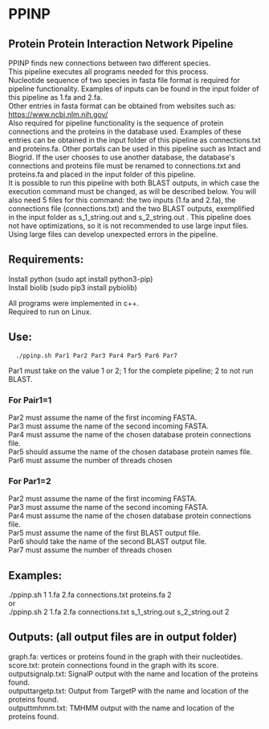 # PPINP
## Protein Protein Interaction Network Pipeline

PPINP finds new connections between two different species.  
This pipeline executes all programs needed for this process.  
Nucleotide sequence of two species in fasta file format is required for pipeline functionality. Examples of inputs can be found in the input folder of this pipeline as 1.fa and 2.fa.  
Other entries in fasta format can be obtained from websites such as: https://www.ncbi.nlm.nih.gov/  
Also required for pipeline functionality is the sequence of protein connections and the proteins in the database used. Examples of these entries can be obtained in the input folder of this pipeline as connections.txt and proteins.fa.
Other portals can be used in this pipeline such as Intact and Biogrid. If the user chooses to use another database, the database's connections and proteins file must be renamed to connections.txt and proteins.fa and placed in the input folder of this pipeline.  
It is possible to run this pipeline with both BLAST outputs, in which case the execution command must be changed, as will be described below. You will also need 5 files for this command: the two inputs (1.fa and 2.fa), the connections file (connections.txt) and the two BLAST outputs, exemplified in the input folder as s_1_string.out and s_2_string.out .
This pipeline does not have optimizations, so it is not recommended to use large input files. Using large files can develop unexpected errors in the pipeline.  


## Requirements:  
Install python (sudo apt install python3-pip)  
Install biolib (sudo pip3 install pybiolib)  

All programs were implemented in c++.  
Required to run on Linux.  


## Use:  
   
      ./ppinp.sh Par1 Par2 Par3 Par4 Par5 Par6 Par7  

Par1 must take on the value 1 or 2; 1 for the complete pipeline; 2 to not run BLAST.  
  
### For Pair1=1  
Par2 must assume the name of the first incoming FASTA.  
Par3 must assume the name of the second incoming FASTA.  
Par4 must assume the name of the chosen database protein connections file.  
Par5 should assume the name of the chosen database protein names file.  
Par6 must assume the number of threads chosen  

### For Par1=2  
Par2 must assume the name of the first incoming FASTA.  
Par3 must assume the name of the second incoming FASTA.  
Par4 must assume the name of the chosen database protein connections file.  
Par5 must assume the name of the first BLAST output file.  
Par6 should take the name of the second BLAST output file.  
Par7 must assume the number of threads chosen  


## Examples:  
   ./ppinp.sh 1 1.fa 2.fa connections.txt proteins.fa 2  
      or  
   ./ppinp.sh 2 1.fa 2.fa connections.txt s_1_string.out s_2_string.out 2  


## Outputs: (all output files are in output folder)  
   graph.fa: vertices or proteins found in the graph with their nucleotides.  
   score.txt: protein connections found in the graph with its score.  
   outputsignalp.txt: SignalP output with the name and location of the proteins found.  
   outputtargetp.txt: Output from TargetP with the name and location of the proteins found.  
   outputtmhmm.txt: TMHMM output with the name and location of the proteins found.  
